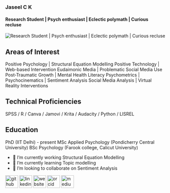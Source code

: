 ###  Jaseel C K 
#### Research Student | Psych enthusiast | Eclectic polymath | Curious recluse


![Research Student | Psych enthusiast | Eclectic polymath | Curious recluse](https://github.com/JZL-CK/JZL-CK/blob/main/Github%20Banner.png)


## Areas of Interest
Positive Psychology | Structural Equation Modelling
Positive Technology | Web-based Intervention
Eudaimonic Media | Problematic Social Media Use
Post-Traumatic Growth | Mental Health Literacy 
Psychometrics | Psychocinematics | Sentiment Analysis
Social Media Analysis | Virtual Reality Interventions

## Technical Proficiencies  
SPSS / R / Canva / Jamovi / Krita / Audacity / Python / LISREL 

## Education
PhD (IIT Delhi) - present 
MSc Applied Psychology (Pondicherry Central University)
BSc Psychology (Farook college, Calicut University)


- 🔭 I’m currently working Structural Equation Modelling
- 🌱 I’m currently learning Topic modelling  
- 👯 I’m looking to collaborate on Sentiment Analysis 



[<img src='https://cdn.jsdelivr.net/npm/simple-icons@3.0.1/icons/github.svg' alt='github' height='40'>](https://github.com/https://github.com/JZL-CK)  [<img src='https://cdn.jsdelivr.net/npm/simple-icons@3.0.1/icons/linkedin.svg' alt='linkedin' height='40'>](https://www.linkedin.com/in/https://www.linkedin.com/in/jzlck123//)  [<img src='https://cdn.jsdelivr.net/npm/simple-icons@3.0.1/icons/icloud.svg' alt='website' height='40'>](https://sites.google.com/view/jaseelck)  [<img src='https://cdn.jsdelivr.net/npm/simple-icons@3.0.1/icons/orcid.svg' alt='orcid' height='40'>](https://orcid.org/0000-0002-6032-8951)  [<img src='https://cdn.jsdelivr.net/npm/simple-icons@3.0.1/icons/medium.svg' alt='medium' height='40'>](https://medium.com/@jzlckclt)  

